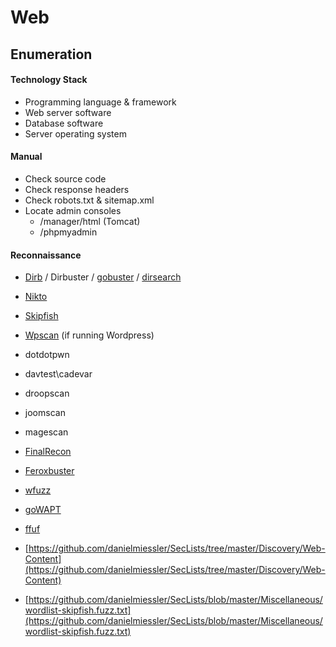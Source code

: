# Web

## Enumeration

#### Technology Stack

* Programming language & framework
* Web server software
* Database software
* Server operating system

#### Manual

* Check source code
* Check response headers
* Check robots.txt & sitemap.xml
* Locate admin consoles
  * /manager/html (Tomcat)
  * /phpmyadmin

#### Reconnaissance

* [Dirb](https://tools.kali.org/web-applications/dirb) / Dirbuster / [gobuster](../../toolbox/web/gobuster.md) / [dirsearch](https://github.com/maurosoria/dirsearch)
* [Nikto](https://tools.kali.org/information-gathering/nikto)
* [Skipfish](https://tools.kali.org/web-applications/skipfish)
* [Wpscan](https://tools.kali.org/web-applications/wpscan) (if running Wordpress)
* dotdotpwn
* davtest\cadevar
* droopscan
* joomscan
* magescan
* [FinalRecon](https://github.com/thewhiteh4t/FinalRecon)
* [Feroxbuster](https://github.com/epi052/feroxbuster)
* [wfuzz](https://github.com/xmendez/wfuzz)
* [goWAPT](https://github.com/dzonerzy/goWAPT)
* [ffuf](https://github.com/ffuf/ffuf)



* [https://github.com/danielmiessler/SecLists/tree/master/Discovery/Web-Content](https://github.com/danielmiessler/SecLists/tree/master/Discovery/Web-Content)
* [https://github.com/danielmiessler/SecLists/blob/master/Miscellaneous/wordlist-skipfish.fuzz.txt](https://github.com/danielmiessler/SecLists/blob/master/Miscellaneous/wordlist-skipfish.fuzz.txt)
